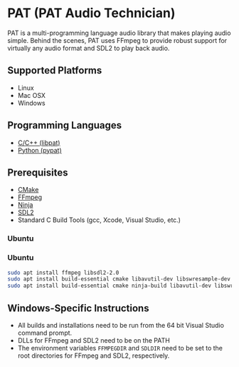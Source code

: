 # PAT (PAT Audio Technician)
PAT is a multi-programming language audio library that makes playing audio simple. Behind the 
scenes, PAT uses FFmpeg to provide robust support for virtually any audio format and SDL2 to 
play back audio.

## Supported Platforms
- Linux
- Mac OSX
- Windows

## Programming Languages
- [C/C++ (libpat)](libpat/README.md)
- [Python (pypat)](pypat/README.md)

## Prerequisites
- [CMake](https://cmake.org/download/)
- [FFmpeg](https://www.ffmpeg.org/download.html)
- [Ninja](https://github.com/ninja-build/ninja/releases)
- [SDL2](https://www.libsdl.org/download-2.0.php)
- Standard C Build Tools (gcc, Xcode, Visual Studio, etc.)

### Ubuntu
### Ubuntu
```bash
sudo apt install ffmpeg libsdl2-2.0
sudo apt install build-essential cmake libavutil-dev libswresample-dev libavdevice-dev libavcodec-dev libavformat-dev libswscale-dev libsdl2-dev
sudo apt install build-essential cmake ninja-build libavutil-dev libswresample-dev libavdevice-dev libavcodec-dev libavformat-dev libswscale-dev libsdl2-dev
```

## Windows-Specific Instructions
- All builds and installations need to be run from the 64 bit Visual Studio command prompt.
- DLLs for FFmpeg and SDL2 need to be on the PATH
- The environment variables `FFMPEGDIR` and `SDLDIR` need to be set to the root directories 
  for FFmpeg and SDL2, respectively.
